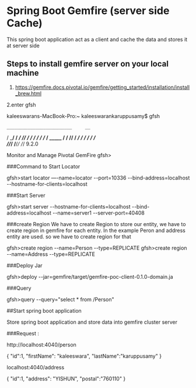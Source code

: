 # Spring Boot Gemfire (server side Cache)

This spring boot application act as a client and cache the data and stores it at server side 

## Steps to install gemfire server on your local machine
1. https://gemfire.docs.pivotal.io/gemfire/getting_started/installation/install_brew.html

2.enter gfsh


kaleeswarans-MacBook-Pro:~ kaleeswarankaruppusamy$ gfsh

    _________________________     __
   / _____/ ______/ ______/ /____/ /
  / /  __/ /___  /_____  / _____  / 
 / /__/ / ____/  _____/ / /    / /  
/______/_/      /______/_/    /_/    9.2.0


Monitor and Manage Pivotal GemFire
gfsh>

###Command to Start Locator

gfsh>start locator —-name=locator --port=10336 --bind-address=localhost --hostname-for-clients=localhost 

###Start Server

gfsh>start server --hostname-for-clients=localhost --bind-address=localhost --name=server1 --server-port=40408

###create Region
We have to create Region to store our entity, we have to create region in gemfire for each entity.
In the example Peron and address entity are used. so we have to create region for that

gfsh>create region --name=Person --type=REPLICATE
gfsh>create region --name=Address --type=REPLICATE

###Deploy Jar

gfsh>deploy --jar=<PROJECT PATH>gemfire/target/gemfire-poc-client-0.1.0-domain.ja

###Query

gfsh>query --query="select * from /Person"


##Start spring boot application

Store spring boot application and store data into gemfire cluster server

###Request :

http://localhost:4040/person

{
	"id":1,
	"firstName": "kaleeswara",
	"lastName":"karuppusamy"
}



localhost:4040/address

{
	"id":1,
	"address": "YISHUN",
	"postal":"760110"
}




